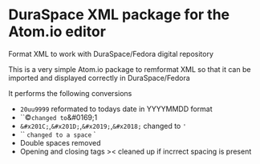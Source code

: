# DuraSpace XML package for the Atom.io editor

Format XML to work with DuraSpace/Fedora digital repository

This is a very simple Atom.io package to remformat XML so that
it can be imported and displayed correctly in DuraSpace/Fedora

It performs the following conversions

* `20uu9999` reformated to todays date in YYYYMMDD format
* ``&#xA9;` changed to `&amp;#0169;1
* `&#x201C;`,`&#x201D;`,`&#x2019;`,`&#x2018;` changed to `'`
* ``&#xD;` changed to a space ` `
* Double spaces removed
* Opening and closing tags >< cleaned up if incrrect spacing is present
